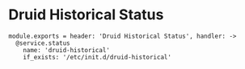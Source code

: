 
# Druid Historical Status

    module.exports = header: 'Druid Historical Status', handler: ->
      @service.status
        name: 'druid-historical'
        if_exists: '/etc/init.d/druid-historical'
